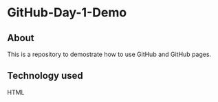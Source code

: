 # GitHub-Day-1-Demo

## About

This is a repository to demostrate how to use GitHub and GitHub pages.

## Technology used

HTML
